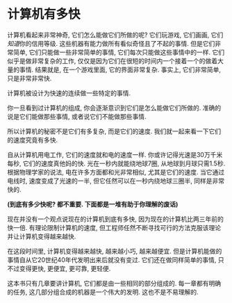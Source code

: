 # 计算机有多快
计算机看起来非常神奇, 它们怎么能做它们所做的呢? 它们玩游戏, 它们画画, 它们*知道*你的信用等级.
这些机器有能力做所有看似奇怪且了不起的事情. 但是它们非常简单, 它们只能做一些非常简单的事情,
它们每次只能做这些事情中的一样. 它们似乎是做非常复杂的工作, 仅仅是因为它们在很短的时间内一个接着一个的做着大量的事情.
结果就是, 在一个游戏里面, 它的界面非常复杂. 事实上, 它们非常简单, 只是非常非常快.

计算机被设计为快速的连续做一些特定的事情.

你一旦看到过计算机的组成, 你会逐渐意识到它们是怎么能做它们所做的. 准确的说是它们能做那些事情, 或者说它们不能做那些事情.

所以计算机的秘密不是它们有多复杂, 而是它们的速度. 我们就一起来看一下它们的速度究竟有多快.

自从计算机用电工作, 它们的速度就和电的速度一样. 你或许记得光速是30万千米每秒, 它们的速度真他妈的快.
光在一秒内就能绕地球7圈, 从地球到月球只需1.5秒. 根据物理学家的说法, 电在许多方面都和光非常相似,
尤其是它们的速度. 当它通过电线时, 速度变成了光速的一半, 但它任然可以在一秒内绕地球三圈半, 同样是非常快的.

**(到底有多少快呢? 都不重要. 下面都是一堆有助于你理解的废话)**

现在并没有一个观点说现在的计算机到底有多快, 因为现在的计算机比两三年前的快一倍. 有理论限制计算机的速度,
但工程师任然不断寻找可行的方法克服该理论并让计算机变得越来越快.

在这段时间里, 计算机变得越来越快, 越来越小巧, 越来越便宜. 但是计算机能做的事情自从它20世纪40年代发明出来后就没有变过.
它们还在做同样简单的事情, 只不过变得更快, 更便宜, 更可靠, 更轻便.

这本书只有几章要讲计算机, 它们都是由一些相同的部分组成的. 每一章都有明确的任务, 这几部分组合成的机器是一个伟大的发明.
这也不是不易理解的.
